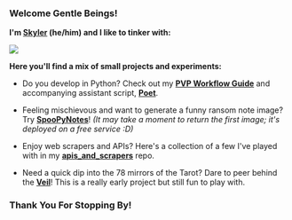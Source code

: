 ### Welcome Gentle Beings!

**I'm [Skyler](https://www.linkedin.com/in/skylerburger/) (he/him) and I like to tinker with:**

<img src="https://i.imgur.com/deNjKHy.png">

**Here you'll find a mix of small projects and experiments:**

- Do you develop in Python? Check out my **[PVP Workflow Guide](https://dev.to/skybur/pvp-a-workflow-for-python-projects-29h3)** and accompanying assistant script, **[Poet](https://github.com/SkylerBurger/poet)**.

- Feeling mischievous and want to generate a funny ransom note image? Try **[SpooPyNotes](https://spoopy-notes.firebaseapp.com/)**! *(It may take a moment to return the first image; it's deployed on a free service :D)*

- Enjoy web scrapers and APIs? Here's a collection of a few I've played with in my **[apis_and_scrapers](https://github.com/SkylerBurger/apis_and_scrapers)** repo. 

- Need a quick dip into the 78 mirrors of the Tarot? Dare to peer behind the **[Veil](https://veil-app.herokuapp.com/)**! This is a really early project but still fun to play with.

### Thank You For Stopping By!
